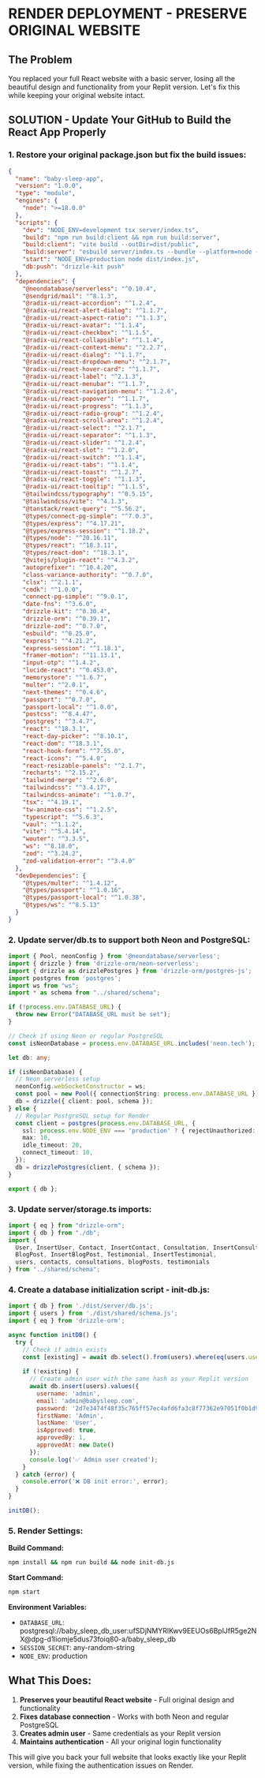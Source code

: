 # RENDER DEPLOYMENT - PRESERVE ORIGINAL WEBSITE

## The Problem
You replaced your full React website with a basic server, losing all the beautiful design and functionality from your Replit version. Let's fix this while keeping your original website intact.

## SOLUTION - Update Your GitHub to Build the React App Properly

### 1. Restore your original package.json but fix the build issues:

```json
{
  "name": "baby-sleep-app",
  "version": "1.0.0",
  "type": "module",
  "engines": {
    "node": ">=18.0.0"
  },
  "scripts": {
    "dev": "NODE_ENV=development tsx server/index.ts",
    "build": "npm run build:client && npm run build:server",
    "build:client": "vite build --outDir=dist/public",
    "build:server": "esbuild server/index.ts --bundle --platform=node --outfile=dist/index.js --external:@neondatabase/serverless --external:ws --external:pg --external:postgres",
    "start": "NODE_ENV=production node dist/index.js",
    "db:push": "drizzle-kit push"
  },
  "dependencies": {
    "@neondatabase/serverless": "^0.10.4",
    "@sendgrid/mail": "^8.1.3",
    "@radix-ui/react-accordion": "^1.2.4",
    "@radix-ui/react-alert-dialog": "^1.1.7",
    "@radix-ui/react-aspect-ratio": "^1.1.3",
    "@radix-ui/react-avatar": "^1.1.4",
    "@radix-ui/react-checkbox": "^1.1.5",
    "@radix-ui/react-collapsible": "^1.1.4",
    "@radix-ui/react-context-menu": "^2.2.7",
    "@radix-ui/react-dialog": "^1.1.7",
    "@radix-ui/react-dropdown-menu": "^2.1.7",
    "@radix-ui/react-hover-card": "^1.1.7",
    "@radix-ui/react-label": "^2.1.3",
    "@radix-ui/react-menubar": "^1.1.7",
    "@radix-ui/react-navigation-menu": "^1.2.6",
    "@radix-ui/react-popover": "^1.1.7",
    "@radix-ui/react-progress": "^1.1.3",
    "@radix-ui/react-radio-group": "^1.2.4",
    "@radix-ui/react-scroll-area": "^1.2.4",
    "@radix-ui/react-select": "^2.1.7",
    "@radix-ui/react-separator": "^1.1.3",
    "@radix-ui/react-slider": "^1.2.4",
    "@radix-ui/react-slot": "^1.2.0",
    "@radix-ui/react-switch": "^1.1.4",
    "@radix-ui/react-tabs": "^1.1.4",
    "@radix-ui/react-toast": "^1.2.7",
    "@radix-ui/react-toggle": "^1.1.3",
    "@radix-ui/react-tooltip": "^1.1.5",
    "@tailwindcss/typography": "^0.5.15",
    "@tailwindcss/vite": "^4.1.3",
    "@tanstack/react-query": "^5.56.2",
    "@types/connect-pg-simple": "^7.0.3",
    "@types/express": "^4.17.21",
    "@types/express-session": "^1.18.2",
    "@types/node": "^20.16.11",
    "@types/react": "^18.3.11",
    "@types/react-dom": "^18.3.1",
    "@vitejs/plugin-react": "^4.3.2",
    "autoprefixer": "^10.4.20",
    "class-variance-authority": "^0.7.0",
    "clsx": "^2.1.1",
    "cmdk": "^1.0.0",
    "connect-pg-simple": "^9.0.1",
    "date-fns": "^3.6.0",
    "drizzle-kit": "^0.30.4",
    "drizzle-orm": "^0.39.1",
    "drizzle-zod": "^0.7.0",
    "esbuild": "^0.25.0",
    "express": "^4.21.2",
    "express-session": "^1.18.1",
    "framer-motion": "^11.13.1",
    "input-otp": "^1.4.2",
    "lucide-react": "^0.453.0",
    "memorystore": "^1.6.7",
    "multer": "^2.0.1",
    "next-themes": "^0.4.6",
    "passport": "^0.7.0",
    "passport-local": "^1.0.0",
    "postcss": "^8.4.47",
    "postgres": "^3.4.7",
    "react": "^18.3.1",
    "react-day-picker": "^8.10.1",
    "react-dom": "^18.3.1",
    "react-hook-form": "^7.55.0",
    "react-icons": "^5.4.0",
    "react-resizable-panels": "^2.1.7",
    "recharts": "^2.15.2",
    "tailwind-merge": "^2.6.0",
    "tailwindcss": "^3.4.17",
    "tailwindcss-animate": "^1.0.7",
    "tsx": "^4.19.1",
    "tw-animate-css": "^1.2.5",
    "typescript": "^5.6.3",
    "vaul": "^1.1.2",
    "vite": "^5.4.14",
    "wouter": "^3.3.5",
    "ws": "^8.18.0",
    "zod": "^3.24.2",
    "zod-validation-error": "^3.4.0"
  },
  "devDependencies": {
    "@types/multer": "^1.4.12",
    "@types/passport": "^1.0.16",
    "@types/passport-local": "^1.0.38",
    "@types/ws": "^8.5.13"
  }
}
```

### 2. Update server/db.ts to support both Neon and PostgreSQL:

```typescript
import { Pool, neonConfig } from '@neondatabase/serverless';
import { drizzle } from 'drizzle-orm/neon-serverless';
import { drizzle as drizzlePostgres } from 'drizzle-orm/postgres-js';
import postgres from 'postgres';
import ws from "ws";
import * as schema from "../shared/schema";

if (!process.env.DATABASE_URL) {
  throw new Error("DATABASE_URL must be set");
}

// Check if using Neon or regular PostgreSQL
const isNeonDatabase = process.env.DATABASE_URL.includes('neon.tech');

let db: any;

if (isNeonDatabase) {
  // Neon serverless setup
  neonConfig.webSocketConstructor = ws;
  const pool = new Pool({ connectionString: process.env.DATABASE_URL });
  db = drizzle({ client: pool, schema });
} else {
  // Regular PostgreSQL setup for Render
  const client = postgres(process.env.DATABASE_URL, {
    ssl: process.env.NODE_ENV === 'production' ? { rejectUnauthorized: false } : false,
    max: 10,
    idle_timeout: 20,
    connect_timeout: 10,
  });
  db = drizzlePostgres(client, { schema });
}

export { db };
```

### 3. Update server/storage.ts imports:

```typescript
import { eq } from "drizzle-orm";
import { db } from "./db";
import { 
  User, InsertUser, Contact, InsertContact, Consultation, InsertConsultation,
  BlogPost, InsertBlogPost, Testimonial, InsertTestimonial,
  users, contacts, consultations, blogPosts, testimonials
} from "../shared/schema";
```

### 4. Create a database initialization script - init-db.js:

```javascript
import { db } from './dist/server/db.js';
import { users } from './dist/shared/schema.js';
import { eq } from 'drizzle-orm';

async function initDB() {
  try {
    // Check if admin exists
    const [existing] = await db.select().from(users).where(eq(users.username, 'admin')).limit(1);
    
    if (!existing) {
      // Create admin user with the same hash as your Replit version
      await db.insert(users).values({
        username: 'admin',
        email: 'admin@babysleep.com',
        password: '2d7e3474f48f35c765ff57ec4afd6fa3c8f77362e97051f0b1d95694760cc000ee10d3031384fe9a83b21df6e70e0811f0f1f450515e2aef701032ec3fcf87d3.b87302cfeb9918193bef00c80b05345f',
        firstName: 'Admin',
        lastName: 'User',
        isApproved: true,
        approvedBy: 1,
        approvedAt: new Date()
      });
      console.log('✅ Admin user created');
    }
  } catch (error) {
    console.error('❌ DB init error:', error);
  }
}

initDB();
```

### 5. Render Settings:

**Build Command:**
```bash
npm install && npm run build && node init-db.js
```

**Start Command:**
```bash
npm start
```

**Environment Variables:**
- `DATABASE_URL`: postgresql://baby_sleep_db_user:ufSDjNMYRlKwv9EEUOs6BplJfR5ge2NX@dpg-d1liomje5dus73foiq80-a/baby_sleep_db
- `SESSION_SECRET`: any-random-string
- `NODE_ENV`: production

## What This Does:
1. **Preserves your beautiful React website** - Full original design and functionality
2. **Fixes database connection** - Works with both Neon and regular PostgreSQL
3. **Creates admin user** - Same credentials as your Replit version
4. **Maintains authentication** - All your original login functionality

This will give you back your full website that looks exactly like your Replit version, while fixing the authentication issues on Render.